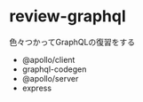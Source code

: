 # review-graphql

色々つかってGraphQLの復習をする

- @apollo/client
- graphql-codegen
- @apollo/server
- express
